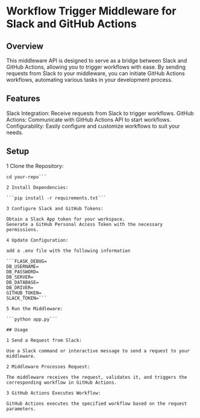 # Workflow Trigger Middleware for Slack and GitHub Actions

## Overview

This middleware API is designed to serve as a bridge between Slack and GitHub Actions, allowing you to trigger workflows with ease. By sending requests from Slack to your middleware, you can initiate GitHub Actions workflows, automating various tasks in your development process.

## Features

Slack Integration: Receive requests from Slack to trigger workflows.
GitHub Actions: Communicate with GitHub Actions API to start workflows.
Configurability: Easily configure and customize workflows to suit your needs.

## Setup
1 Clone the Repository:

```git clone https://github.com/your-username/your-repo.git
cd your-repo```

2 Install Dependencies:

```pip install -r requirements.txt```

3 Configure Slack and GitHub Tokens:

Obtain a Slack App token for your workspace.
Generate a GitHub Personal Access Token with the necessary permissions.

4 Update Configuration:

add a .env file with the following information

```FLASK_DEBUG=
DB_USERNAME=
DB_PASSWORD=
DB_SERVER=
DB_DATABASE=
DB_DRIVER=
GITHUB_TOKEN=
SLACK_TOKEN=```

5 Run the Middleware:

```python app.py```

## Usage

1 Send a Request from Slack:

Use a Slack command or interactive message to send a request to your middleware.

2 Middleware Processes Request:

The middleware receives the request, validates it, and triggers the corresponding workflow in GitHub Actions.

3 GitHub Actions Executes Workflow:

GitHub Actions executes the specified workflow based on the request parameters.